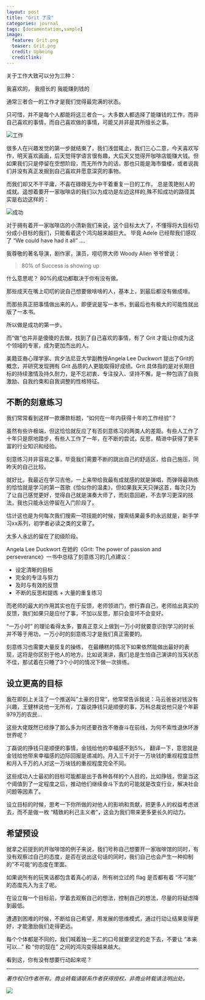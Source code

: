```yaml
---
layout: post
title: "Grit 了没"
categories: journal
tags: [documentation,sample]
image:
  feature: Grit.png
  teaser: Grit.png
  credit: Upbeing
  creditlink:
---
```



关于工作大致可以分为三种： 

我喜欢的，
我擅长的
我能赚到钱的

通常三者合一的工作才是我们觉得最完满的状态。 

只可惜，并不是每个人都能将这三者合一。大多数人都选择了能赚钱的工作，而非自己喜欢的事情，而自己喜欢做的事情，可能又并非是其所擅长之事。

![工作](http://ob49cesbh.bkt.clouddn.com/2017-05-02-工作.png)


很多人在兴趣发觉的第一步就结束了，我们浅尝辄止，我们三心二意，今天喜欢写作，明天喜欢画画，后天觉得学语言很有趣，大后天又觉得开咖啡店能赚大钱。但如果我们只是停留在空想阶段，而无所作为的话，那也只能是海市蜃楼，或者说我们并没有真正发掘到自己喜欢并愿意深究的事物。 

而我们却又不干平庸，不喜在碌碌无为中干着重复一日的工作， 总是羡艳别人的成就。遥想着要开一家咖啡店的我们以为成功是左边这样的,殊不知成功的路径其实是右边这样的： 

![成功](http://ob49cesbh.bkt.clouddn.com/2017-05-02-成功.png)


对于拥有着开一家咖啡店的小清新我们来说，这个目标太大了，不懂得将大目标切分成小目标的我们，只能看着这个鸿沟越来越巨大。 毕竟 Adele 已经帮我们感叹了 “We could have had it all” ….

我尊敬的著名导演，剧作家，演员，唠叨界大师 Woody Allen 爷爷曾说： 

> 80% of Success is showing up 

什么意思呢？ 80%的成功都取决于你有没有做。 

那些成天在嘴上叨叨的说自己想要做啥啥的人，基本上，到最后都没有做成啥。

而那些真正把事情做出来的人，即便说是写一本书，到最后也有极大的可能性就出版了一本书。 

所以做是成功的第一步。

而“做”也并非是傻傻的去做，找到了自己喜欢的事情，有了 Grit 才能让你成为这个领域的专家，成为更加杰出的人。 

美籍亚裔心理学家、宾夕法尼亚大学副教授Angela Lee Duckwort 提出了Grit的概念，并研究发现拥有 Grit 品质的人更能取得好成绩。Grit 具体指的是对长期目标的持续激情及持久耐力，是不忘初衷、专注投入、坚持不懈，是一种包涵了自我激励、自我约束和自我调整的性格特征。

## 不断的刻意练习

我们常常看到这样一款爆款标题，“如何在一年内获得十年的工作经验”？ 

虽然有些许极端，但这恰恰就反应了有否刻意练习的两类人的差距。有些人工作了十年只是原地踏步，有些人工作了一年，在不断的尝试，反思，精进中获得了更丰富的行业知识和经验。 

刻意练习并非容易之事，毕竟我们需要不断的跳出自己的舒适区，给自己施压，同昨天的自己比较。

就好比，我最近在学习吉他，一上来带给我最有成就感的就是弹唱，而弹得最熟练的恰恰就是学习的第一首歌《恰似你的温柔》，但如果我天天只弹这首，每次只为了让自己感觉更好，觉得自己就是演奏大师了，而刻意回避，不去学习更深的技法，我也只能永远停留在入门阶段了。

估计这也是为何每次我们搜索一项技能的时候，搜索结果最多的永远就是，新手学习xx系列，初学者必读之类的文章了。

太多人永远的留在了初级阶段。

Angela Lee Duckwort 在她的《Grit: The power of passion and perseverance》一书中总结了刻意练习的几点建议：

* 设定清晰的目标
* 完全的专注与努力
* 及时与有效的反馈
* 不断的反思和提炼 + 大量的重复练习

而老师的最大的作用其实也在于反馈，老师领进门，修行靠自己，老师给出真实的反馈，我们如果只是应付了事，不加以反思，那只会变坏不会变好。

“一万小时” 的理论看得太多，要真正意义上做到一万小时就要意识到学习的时长并不等于用功，一万小时的刻意练习才是我们真正需要的。 

刻意练习也需要大量反复的操练， 在最糟糕的情况下如果依然能做出最好的表现，这将是你区别于他人的地方。比如说演讲，我们总是生怕自己演讲的当天状态不佳，那试着在只睡了3个小时的情况下做一次排练。

## 设立更高的目标

我在即刻上关注了一个推送叫”土豪的日常“，他常常告诉我说：马云爸爸对钱没有兴趣，王健林说他一无所有，丁磊说挣钱只是顺便的事，万科总裁说他只是个年薪979万的农民...

这些大佬既然已经挣了那么多为何还要孜孜不倦奋斗在前线，为何不索性退休环游世界呢？ 

丁磊说的挣钱只是顺便的事情，金钱给他的幸福感不到5%， 翻译一下，意思就是金钱给他带来幸福感的边际回报是递减的。月入三千对于一万块钱的重视程度显然和月入千万的人对这一万块钱的重视程度完全不同。 

这些成功人士最初的目标可能都是出于各种各样的个人目的，比如挣钱，但是当这个阈值到了一定程度之后，推动他们继续奋斗下去的可能就是改变行业，解决社会问题等因素了。

设立目标的时候，思考一下你所做的对他人的影响和贡献，把更多人的权益考虑进去，而不是做一枚 “精致的利己主义者”，这会为我们带来更多更长久的动力。 

## 希望预设

就拿之前提到的开咖啡馆的例子来说，我们号称自己想要开一家咖啡馆的同时，有没有观察过自己的态度，是否在说出这句话的同时，我们自己也会产生一种抑制的”不可能“的态度在里面。 

如果说所有的玩笑话都包含着真心的话，所有树立过的 flag 是否都有着 “不可能” 的态度先入为主了呢。 

在设立每一个目标前，学着去观察自己的想法，控制自己的想法，尽量的将疑虑降到最低。

遭遇到困难的时候，不断给自己希望，用发展的思维模式，通过行动让结果变得更好，才能激励我们走得更远。

每个个体都是不同的，我们喊着独一无二的口号就要坚定的走下去，不要让 “本来可以…” 和 “你的现在” 之间的鸿沟变得越来越大。 

看到这，你有没有想要行动起来呢？ 

***** 

*著作权归作者所有。商业转载请联系作者获得授权，非商业转载请注明出处。*

![](http://ob49cesbh.bkt.clouddn.com/2017-04-01-Upebing_footer_2.png)





